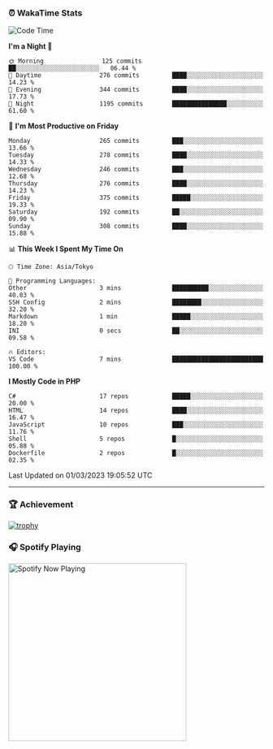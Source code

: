 ### ⏰ WakaTime Stats


<!--START_SECTION:waka-->
![Code Time](http://img.shields.io/badge/Code%20Time-512%20hrs%2041%20mins-blue)

**I'm a Night 🦉** 

```text
🌞 Morning                125 commits         ██░░░░░░░░░░░░░░░░░░░░░░░   06.44 % 
🌆 Daytime                276 commits         ████░░░░░░░░░░░░░░░░░░░░░   14.23 % 
🌃 Evening                344 commits         ████░░░░░░░░░░░░░░░░░░░░░   17.73 % 
🌙 Night                  1195 commits        ███████████████░░░░░░░░░░   61.60 % 
```
📅 **I'm Most Productive on Friday** 

```text
Monday                   265 commits         ███░░░░░░░░░░░░░░░░░░░░░░   13.66 % 
Tuesday                  278 commits         ████░░░░░░░░░░░░░░░░░░░░░   14.33 % 
Wednesday                246 commits         ███░░░░░░░░░░░░░░░░░░░░░░   12.68 % 
Thursday                 276 commits         ████░░░░░░░░░░░░░░░░░░░░░   14.23 % 
Friday                   375 commits         █████░░░░░░░░░░░░░░░░░░░░   19.33 % 
Saturday                 192 commits         ██░░░░░░░░░░░░░░░░░░░░░░░   09.90 % 
Sunday                   308 commits         ████░░░░░░░░░░░░░░░░░░░░░   15.88 % 
```


📊 **This Week I Spent My Time On** 

```text
🕑︎ Time Zone: Asia/Tokyo

💬 Programming Languages: 
Other                    3 mins              ██████████░░░░░░░░░░░░░░░   40.03 % 
SSH Config               2 mins              ████████░░░░░░░░░░░░░░░░░   32.20 % 
Markdown                 1 min               █████░░░░░░░░░░░░░░░░░░░░   18.20 % 
INI                      0 secs              ██░░░░░░░░░░░░░░░░░░░░░░░   09.58 % 

🔥 Editors: 
VS Code                  7 mins              █████████████████████████   100.00 % 
```

**I Mostly Code in PHP** 

```text
C#                       17 repos            █████░░░░░░░░░░░░░░░░░░░░   20.00 % 
HTML                     14 repos            ████░░░░░░░░░░░░░░░░░░░░░   16.47 % 
JavaScript               10 repos            ███░░░░░░░░░░░░░░░░░░░░░░   11.76 % 
Shell                    5 repos             █░░░░░░░░░░░░░░░░░░░░░░░░   05.88 % 
Dockerfile               2 repos             █░░░░░░░░░░░░░░░░░░░░░░░░   02.35 % 
```




 Last Updated on 01/03/2023 19:05:52 UTC
<!--END_SECTION:waka-->

---

### 🏆 Achievement

[![trophy](https://github-profile-trophy.vercel.app/?username=Slime-hatena&theme=flat&no-bg=true&no-frame=true&column=8)](https://github.com/ryo-ma/github-profile-trophy)

### 🎧 Spotify Playing

[<img src="https://spotify-now-playing-slime-hatena.vercel.app/api/spotify-playing" alt="Spotify Now Playing" width="350" />](https://open.spotify.com/user/slime_hatena)

<!--
**Slime-hatena/Slime-hatena** is a ✨ _special_ ✨ repository because its `README.md` (this file) appears on your GitHub profile.

Here are some ideas to get you started:

- 🔭 I’m currently working on ...
- 🌱 I’m currently learning ...
- 👯 I’m looking to collaborate on ...
- 🤔 I’m looking for help with ...
- 💬 Ask me about ...
- 📫 How to reach me: ...
- 😄 Pronouns: ...
- ⚡ Fun fact: ...
-->
